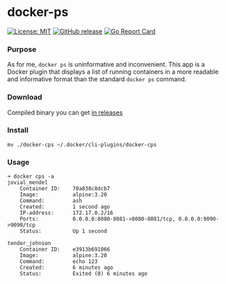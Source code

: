 # docker-ps

[![License: MIT](https://img.shields.io/badge/License-MIT%202.0-blue.svg)](https://github.com/sergkondr/docker-ps/blob/main/LICENSE)
[![GitHub release](https://img.shields.io/github/release/sergkondr/docker-ps.svg)](https://github.com/sergkondr/docker-ps/releases/latest)
[![Go Report Card](https://goreportcard.com/badge/github.com/sergkondr/docker-ps)](https://goreportcard.com/report/github.com/sergkondr/docker-ps)

### Purpose
As for me, `docker ps` is uninformative and inconvenient.
This app is a Docker plugin that displays a list of running containers in a more 
readable and informative format than the standard `docker ps` command.

### Download
Compiled binary you can get [in releases](https://github.com/sergkondr/docker-ps/releases)

### Install
```
mv ./docker-cps ~/.docker/cli-plugins/docker-cps
```

### Usage
```
➜ docker cps -a
jovial_mendel
    Container ID:    70a838c8dcb7
    Image:           alpine:3.20
    Command:         ash
    Created:         1 second ago
    IP-address:      172.17.0.2/16
    Ports:           0.0.0.0:8080-8081->8080-8081/tcp, 0.0.0.0:9090->9090/tcp
    Status:          Up 1 second

tender_johnson
    Container ID:    e3913b691066
    Image:           alpine:3.20
    Command:         echo 123
    Created:         6 minutes ago
    Status:          Exited (0) 6 minutes ago

```

